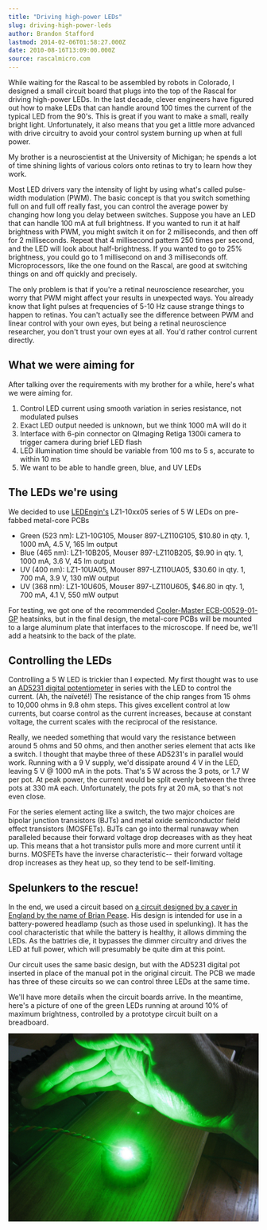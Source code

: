 ```yaml
---
title: "Driving high-power LEDs"
slug: driving-high-power-leds
author: Brandon Stafford
lastmod: 2014-02-06T01:58:27.000Z
date: 2010-08-16T13:09:00.000Z
source: rascalmicro.com
---
```


While waiting for the Rascal to be assembled by robots in Colorado, I designed a small circuit board that plugs into the top of the Rascal for driving high-power LEDs. In the last decade, clever engineers have figured out how to make LEDs that can handle around 100 times the current of the typical LED from the 90's. This is great if you want to make a small, really bright light. Unfortunately, it also means that you get a little more advanced with drive circuitry to avoid your control system burning up when at full power.

My brother is a neuroscientist at the University of Michigan; he spends a lot of time shining lights of various colors onto retinas to try to learn how they work.

Most LED drivers vary the intensity of light by using what's called pulse-width modulation (PWM). The basic concept is that you switch something full on and full off really fast, you can control the average power by changing how long you delay between switches. Suppose you have an LED that can handle 100 mA at full brightness. If you wanted to run it at half brightness with PWM, you might switch it on for 2 milliseconds, and then off for 2 milliseconds. Repeat that 4 millisecond pattern 250 times per second, and the LED will look about half-brightness. If you wanted to go to 25% brightness, you could go to 1 millisecond on and 3 milliseconds off. Microprocessors, like the one found on the Rascal, are good at switching things on and off quickly and precisely.

The only problem is that if you're a retinal neuroscience researcher, you worry that PWM might affect your results in unexpected ways. You already know that light pulses at frequencies of 5-10 Hz cause strange things to happen to retinas. You can't actually see the difference between PWM and linear control with your own eyes, but being a retinal neuroscience researcher, you don't trust your own eyes at all. You'd rather control current directly.

## What we were aiming for ##

After talking over the requirements with my brother for a while, here's what we were aiming for.

1. Control LED current using smooth variation in series resistance, not modulated pulses
2. Exact LED output needed is unknown, but we think 1000 mA will do it
3. Interface with 6-pin connector on QImaging Retiga 1300i camera to trigger camera during brief LED flash
4. LED illumination time should be variable from 100 ms to 5 s, accurate to within 10 ms
5. We want to be able to handle green, blue, and UV LEDs

## The LEDs we're using ##

We decided to use [LEDEngin's][1] LZ1-10xx05 series of 5 W LEDs on pre-fabbed metal-core PCBs

 * Green (523 nm): LZ1-10G105, Mouser 897-LZ110G105, $10.80 in qty. 1, 1000 mA, 4.5 V, 165 lm output
 * Blue (465 nm):  LZ1-10B205, Mouser 897-LZ110B205, $9.90 in qty. 1,  1000 mA, 3.6 V, 45 lm output
 * UV (400 nm):    LZ1-10UA05, Mouser 897-LZ110UA05, $30.60 in qty. 1, 700 mA,  3.9 V, 130 mW output
 * UV (368 nm):    LZ1-10U605, Mouser 897-LZ110U605, $46.80 in qty. 1, 700 mA,  4.1 V, 550 mW output

For testing, we got one of the recommended [Cooler-Master ECB-00529-01-GP][2] heatsinks, but in the final design, the metal-core PCBs will be mounted to a large aluminum plate that interfaces to the microscope. If need be, we'll add a heatsink to the back of the plate.

## Controlling the LEDs ##

Controlling a 5 W LED is trickier than I expected. My first thought was to use an [AD5231 digital potentiometer][3] in series with the LED to control the current. (Ah, the naïveté!) The resistance of the chip ranges from 15 ohms to 10,000 ohms in 9.8 ohm steps. This gives excellent control at low currents, but coarse control as the current increases, because at constant voltage, the current scales with the reciprocal of the resistance.

Really, we needed something that would vary the resistance between around 5 ohms and 50 ohms, and then another series element that acts like a switch. I thought that maybe three of these AD5231's in parallel would work. Running with a 9 V supply, we'd dissipate around 4 V in the LED, leaving 5 V @ 1000 mA in the pots. That's 5 W across the 3 pots, or 1.7 W per pot. At peak power, the current would be split evenly between the three pots at 330 mA each. Unfortunately, the pots fry at 20 mA, so that's not even close.

For the series element acting like a switch, the two major choices are bipolar junction transistors (BJTs) and metal oxide semiconductor field effect transistors (MOSFETs). BJTs can go into thermal runaway when paralleled because their forward voltage drop decreases with as they heat up. This means that a hot transistor pulls more and more current until it burns. MOSFETs have the inverse characteristic-- their forward voltage drop increases as they heat up, so they tend to be self-limiting.

## Spelunkers to the rescue! ##

In the end, we used a circuit based on [a circuit designed by a caver in England by the name of Brian Pease][4]. His design is intended for use in a battery-powered headlamp (such as those used in spelunking). It has the cool characteristic that while the battery is healthy, it allows dimming the LEDs. As the battries die, it bypasses the dimmer circuitry and drives the LED at full power, which will presumably be quite dim at this point.

Our circuit uses the same basic design, but with the AD5231 digital pot inserted in place of the manual pot in the original circuit. The PCB we made has three of these circuits so we can control three LEDs at the same time.

We'll have more details when the circuit boards arrive. In the meantime, here's a picture of one of the green LEDs running at around 10% of maximum brightness, controlled by a prototype circuit built on a breadboard.

<img src="/img/ledengin-green-led-700-ma.jpg" width="700px">

[1]: http://www.ledengin.com/led_products.htm
[2]: http://ecd.coolermaster.com/english/products/products.php?_ledlist
[3]: http://www.analog.com/en/digital-to-analog-converters/digital-potentiometers/ad5231/products/product.html
[4]: http://radiolocation.tripod.com/LEDdimmer/LEDlampDimmer.html
